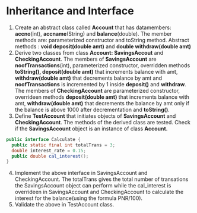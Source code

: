 # Inheritance and Interface

1. Create an abstract class called **Account** that has datamembers: **accno**(int), **accname**(String) and **balance**(double). The member methods are: parameterized constructor and toString method. Abstract methods : **void deposit(double amt)** and **double withdraw(double amt)**
2. Derive two classes from class **Account: SavingsAccout** and **CheckingAccount**. The members of **SavingsAccount** are **noofTransactions**(int), parameterized constructor, overridden methods **toString(), deposit(double amt)** that increments balance with amt, **withdraw(double amt)** that decrements balance by amt and **noofTransactions** is incremented by 1 inside **deposit()** and **withdraw**. The members of **CheckingAccount** are parameterized constructor, overrideen methods **deposit(double amt)** that increments balance with amt, **withdraw(double amt)** that decrements the balance by amt only if the balance is above 1000 after decrementation and **toString()**.
3. Define **TestAccount** that initiates objects of **SavingsAccount** and **CheckingAccount**. The methods of the derived class are tested. Check if the **SavingsAccount** object is an instance of class **Account.**

```java
public interface Calculate {
  public static final int totalTrans = 3;
  double interest_rate = 0.15;
  public double cal_interest();
}
```
4. Implement the above interface in SavingsAccount and CheckingAccount. The totalTrans gives the total number of transations the SavingsAccount object can perform while the cal_interest is overrideen in SavingsAccount and CheckingAccount to calculate the interest for the balance(using the formula PNR/100).
5. Validate the above in TestAccount class.
